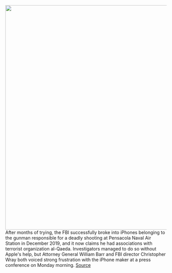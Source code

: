 <img src='https://cdn.vox-cdn.com/thumbor/l7fAieAucoboQ0xbO_PF66_GdBQ=/0x0:3000x2504/1200x800/filters:focal(1952x379:2432x859)/cdn.vox-cdn.com/uploads/chorus_image/image/66811696/1189448270.jpg.0.jpg' width='700px' /><br/>
After months of trying, the FBI successfully broke into iPhones belonging to the gunman responsible for a deadly shooting at Pensacola Naval Air Station in December 2019, and it now claims he had associations with terrorist organization al-Qaeda. Investigators managed to do so without Apple's help, but Attorney General William Barr and FBI director Christopher Wray both voiced strong frustration with the iPhone maker at a press conference on Monday morning.
<a href='https://www.theverge.com/2020/5/18/21262347/attorney-general-barr-fbi-director-wray-apple-encryption-pensacola'> Source <a/>